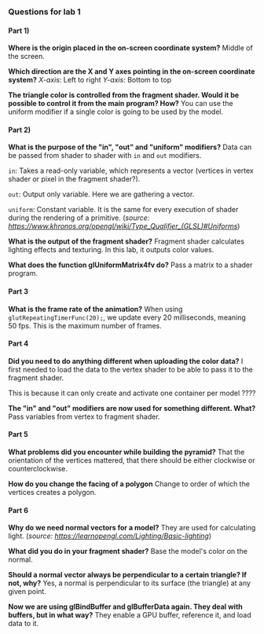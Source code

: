 ### Questions for lab 1

#### Part 1)

**Where is the origin placed in the on-screen coordinate system?**
Middle of the screen. 

**Which direction are the X and Y axes pointing in the on-screen coordinate system?**
*X-axis*: Left to right
*Y-axis*: Bottom to top 

**The triangle color is controlled from the fragment shader. Would it be possible to control it from the main program? How?**
You can use the uniform modifier if a single color is going to be used by the model. 



#### Part 2)

**What is the purpose of the "in", "out" and "uniform" modifiers?**
Data can be passed from shader to shader with `in` and `out` modifiers.

`in`: Takes a read-only variable, which represents a vector (vertices in vertex shader or pixel in the fragment shader?).

`out`: Output only variable. Here we are gathering a vector. 

`uniform`: Constant variable. It is the same for every execution of shader during the rendering of a primitive. (*source: https://www.khronos.org/opengl/wiki/Type_Qualifier_(GLSL)#Uniforms*)


**What is the output of the fragment shader?**
Fragment shader calculates lighting effects and texturing. In this lab, it outputs color values. 


**What does the function glUniformMatrix4fv do?**
Pass a matrix to a shader program.



#### Part 3

**What is the frame rate of the animation?**
When using ```glutRepeatingTimerFunc(20);```, we update every 20 milliseconds, meaning 50 fps. This is the maximum number of frames.



#### Part 4

**Did you need to do anything different when uploading the color data?**
I first needed to load the data to the vertex shader to be able to pass it to the fragment shader. 

This is because it can only create and activate one container per model ????


**The "in" and "out" modifiers are now used for something different. What?**
Pass variables from vertex to fragment shader. 



#### Part 5

**What problems did you encounter while building the pyramid?**
That the orientation of the vertices mattered, that there should be either clockwise or counterclockwise. 


**How do you change the facing of a polygon**
Change to order of which the vertices creates a polygon.
<!-- ou can use ```glCullFace(GL_FRONT)```. you can use ```glEnable(GL_CW)``` or ```glEnable(GL_CCW)```. -->
 


#### Part 6

**Why do we need normal vectors for a model?**
They are used for calculating light. (*source: https://learnopengl.com/Lighting/Basic-lighting*)


**What did you do in your fragment shader?**
Base the model's color on the normal.


**Should a normal vector always be perpendicular to a certain triangle? If not, why?**
Yes, a normal is perpendicular to its surface (the triangle) at any given point.


**Now we are using glBindBuffer and glBufferData again. They deal with buffers, but in what way?**
They enable a GPU buffer, reference it, and load data to it.